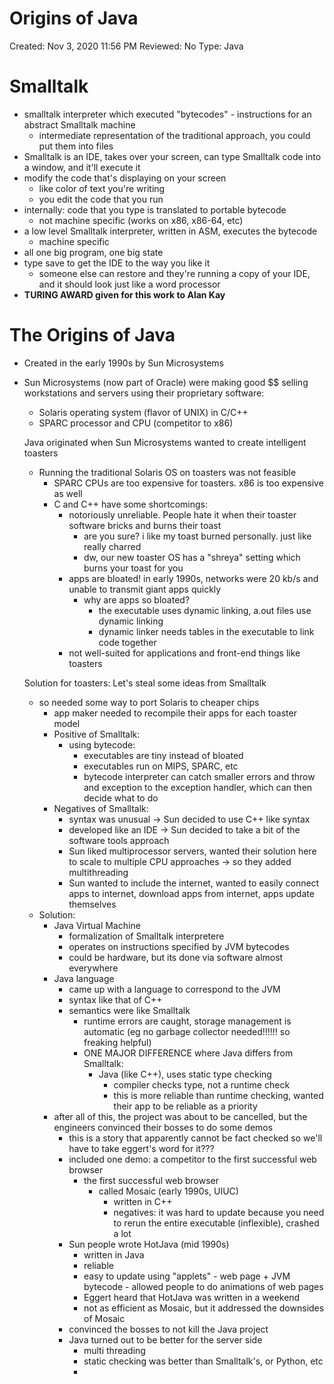 # Origins of Java

Created: Nov 3, 2020 11:56 PM
Reviewed: No
Type: Java

# Smalltalk

- smalltalk interpreter which executed "bytecodes" - instructions for an abstract Smalltalk machine
    - intermediate representation of the traditional approach, you could put them into files
- Smalltalk is an IDE, takes over your screen, can type Smalltalk code into a window, and it'll execute it
- modify the code that's displaying on your screen
    - like color of text you're writing
    - you edit the code that you run
- internally: code that you type is translated to portable bytecode
    - not machine specific (works on x86, x86-64, etc)
- a low level Smalltalk interpreter, written in ASM, executes the bytecode
    - machine specific
- all one big program, one big state
- type save to get the IDE to the way you like it
    - someone else can restore and they're running a copy of your IDE, and it should look just like a word processor
- **TURING AWARD given for this work to Alan Kay**

# The Origins of Java

- Created in the early 1990s by Sun Microsystems
- Sun Microsystems (now part of Oracle) were making good $$ selling workstations and servers using their proprietary software:
    - Solaris operating system (flavor of UNIX) in C/C++
    - SPARC processor and CPU (competitor to x86)

    Java originated when Sun Microsystems wanted to create intelligent toasters

    - Running the traditional Solaris OS on toasters was not feasible
        - SPARC CPUs are too expensive for toasters. x86 is too expensive as well
        - C and C++ have some shortcomings:
            - notoriously unreliable. People hate it when their toaster software bricks and burns their toast
                - are you sure? i like my toast burned personally. just like really charred
                - dw, our new toaster OS has a "shreya" setting which burns your toast for you
            - apps are bloated! in early 1990s, networks were 20 kb/s and unable to transmit giant apps quickly
                - why are apps so bloated?
                    - the executable uses dynamic linking, a.out files use dynamic linking
                    - dynamic linker needs tables in the executable to link code together
            - not well-suited for applications and front-end things like toasters

    Solution for toasters: Let's steal some ideas from Smalltalk

    - so needed some way to port Solaris to cheaper chips
        - app maker needed to recompile their apps for each toaster model
        - Positive of Smalltalk:
            - using bytecode:
                - executables are tiny instead of bloated
                - executables run on MIPS, SPARC, etc
                - bytecode interpreter can catch smaller errors and throw and exception to the exception handler, which can then decide what to do
        - Negatives of Smalltalk:
            - syntax was unusual → Sun decided to use C++ like syntax
            - developed like an IDE → Sun decided to take a bit of the software tools approach
            - Sun liked multiprocessor servers, wanted their solution here to scale to multiple CPU approaches → so they added multithreading
            - Sun wanted to include the internet, wanted to easily connect apps to internet, download apps from internet, apps update themselves
    - Solution:
        - Java Virtual Machine
            - formalization of Smalltalk interpretere
            - operates on instructions specified by JVM bytecodes
            - could be hardware, but its done via software almost everywhere
        - Java language
            - came up with a language to correspond to the JVM
            - syntax like that of C++
            - semantics were like Smalltalk
                - runtime errors are caught, storage management is automatic (eg no garbage collector needed!!!!!! so freaking helpful)
                - ONE MAJOR DIFFERENCE where Java differs from Smalltalk:
                    - Java (like C++), uses static type checking
                        - compiler checks type, not a runtime check
                        - this is more reliable than runtime checking, wanted their app to be reliable as a priority
        - after all of this, the project was about to be cancelled, but the engineers convinced their bosses to do some demos
            - this is a story that apparently cannot be fact checked so we'll have to take eggert's word for it???
            - included one demo: a competitor to the first successful web browser
                - the first successful web browser
                    - called Mosaic (early 1990s, UIUC)
                        - written in C++
                        - negatives: it was hard to update because you need to rerun the entire executable (inflexible), crashed a lot
            - Sun people wrote HotJava (mid 1990s)
                - written in Java
                - reliable
                - easy to update using "applets" - web page + JVM bytecode - allowed people to do animations of web pages
                - Eggert heard that HotJava was written in a weekend
                - not as efficient as Mosaic, but it addressed the downsides of Mosaic
            - convinced the bosses to not kill the Java project
            - Java turned out to be better for the server side
                - multi threading
                - static checking was better than Smalltalk's, or Python, etc
                -